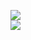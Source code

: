 [![](https://img.shields.io/badge/Made%20With-Github%20Spray-lightgrey.svg?style=for-the-badge&logo=github)](https://github.com/Annihil/github-spray#6524)  
[![](https://i.imgur.com/2DrTn0Z.gif)](https://github.com/Annihil/github-spray)